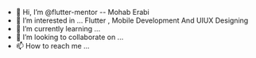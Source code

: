 - 👋 Hi, I’m @flutter-mentor -- Mohab Erabi
- 👀 I’m interested in ... Flutter , Mobile Development And UIUX Designing
- 🌱 I’m currently learning ...
- 💞️ I’m looking to collaborate on ...
- 📫 How to reach me ...

<!---
flutter-mentor/flutter-mentor is a ✨ special ✨ repository because its `README.md` (this file) appears on your GitHub profile.
You can click the Preview link to take a look at your changes.
--->
